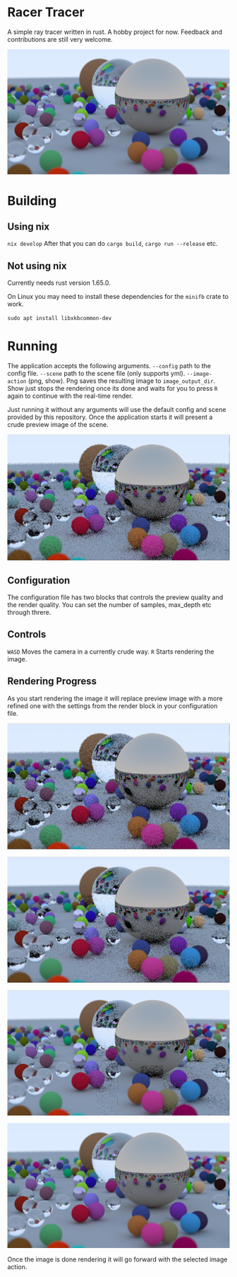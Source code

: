 # Racer Tracer

A simple ray tracer written in rust. A hobby project for now. Feedback
and contributions are still very welcome.

![sample](./assets/trace_sample.png)

# Building


## Using nix
`nix develop`
After that you can do `cargo build`, `cargo run --release` etc.


## Not using nix
Currently needs rust version 1.65.0.

On Linux you may need to install these dependencies for the `minifb`
crate to work.

`sudo apt install libxkbcommon-dev`


# Running
The application accepts the following arguments.
`--config` path to the config file.
`--scene` path to the scene file (only supports yml).
`--image-action` (png, show).
    Png saves the resulting image to `image_output_dir`.
    Show just stops the rendering once its done and waits
    for you to press `R` again to continue with the real-time render.


Just running it without any arguments will use the default config and
scene provided by this repository. Once the application starts it will
present a crude preview image of the scene.

![preview](./assets/preview.png)

## Configuration
The configuration file has two blocks that controls the preview
quality and the render quality.  You can set the number of samples,
max_depth etc through threre.

## Controls
`WASD` Moves the camera in a currently crude way.
`R` Starts rendering the image.

## Rendering Progress
As you start rendering the image it will replace preview image with a
more refined one with the settings from the render block in your
configuration file.

![preview](./assets/preview.png)


![in_progress](./assets/in_progress.png)


![in_progress2](./assets/in_progress_2.png)


![sample](./assets/trace_sample.png)


Once the image is done rendering it will go forward with the selected
image action.
